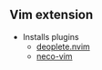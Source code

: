 ## Vim extension

* Installs plugins
    - [deoplete.nvim](https://github.com/Shougo/deoplete.nvim)
    - [neco-vim](https://github.com/Shougo/neco-vim)
